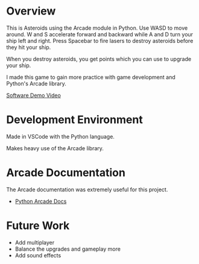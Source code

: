 # Overview

This is Asteroids using the Arcade module in Python. Use WASD to move around. 
W and S accelerate forward and backward while A and D turn your ship left and right.
Press Spacebar to fire lasers to destroy asteroids before they hit your ship.

When you destroy asteroids, you get points which you can use to upgrade your ship.

I made this game to gain more practice with game development and Python's Arcade library.

[Software Demo Video](https://youtu.be/G1QiNh1PTqo)

# Development Environment

Made in VSCode with the Python language.

Makes heavy use of the Arcade library.

# Arcade Documentation

The Arcade documentation was extremely useful for this project.
* [Python Arcade Docs](https://api.arcade.academy/en/latest/)

# Future Work

* Add multiplayer
* Balance the upgrades and gameplay more
* Add sound effects